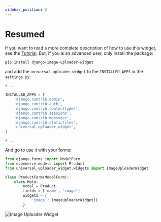 ```yaml
---
sidebar_position: 2
---
```


# Resumed

If you want to read a more complete description of how to use this widget, see the [Tutorial](./tutorial.md). But, if you is an advanced user, only install the package:

```bash
pip install django-image-uploader-widget
```

and add the `universal_uploader_widget` to the `INSTALLED_APPS` in the `settings.py`:

```python
# ...

INSTALLED_APPS = [
    'django.contrib.admin',
    'django.contrib.auth',
    'django.contrib.contenttypes',
    'django.contrib.sessions',
    'django.contrib.messages',
    'django.contrib.staticfiles',
    'universal_uploader_widget',
]

# ...
```

And go to use it with your forms:


```python
from django.forms import ModelForm
from ecommerce.models import Product
from universal_uploader_widget.widgets import ImageUploaderWidget

class ProductForm(ModelForm):
    class Meta:
        model = Product
        fields = ['name', 'image']
        widgets = {
            'image': ImageUploaderWidget()
        }
```

![Image Uploader Widget](/img/tutorials/form_demo.png)
